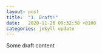 ```yaml
---
layout: post
title:  "1. Draft!"
date:   2020-11-26 09:32:38 +0100
categories: jekyll update
---
```

Some draft content